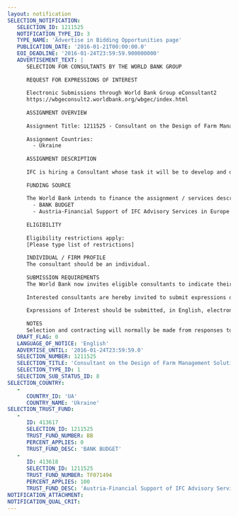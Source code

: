 ```yaml
---
layout: notification
SELECTION_NOTIFICATION: 
   SELECTION_ID: 1211525
   NOTIFICATION_TYPE_ID: 3
   TYPE_NAME: 'Advertise in Bidding Opportunities page'
   PUBLICATION_DATE: '2016-01-21T00:00:00.0'
   EOI_DEADLINE: '2016-01-24T23:59:59.900000000'
   ADVERTISEMENT_TEXT: |
      SELECTION FOR CONSULTANTS BY THE WORLD BANK GROUP
      
      REQUEST FOR EXPRESSIONS OF INTEREST
      
      Electronic Submissions through World Bank Group eConsultant2
      https://wbgeconsult2.worldbank.org/wbgec/index.html
      
      ASSIGNMENT OVERVIEW
      
      Assignment Title: 1211525 - Consultant on the Design of Farm Management Solutions
      
      Assignment Countries:
        - Ukraine
      
      ASSIGNMENT DESCRIPTION
      
      IFC is hiring a Consultant whose task it will be to develop and deliver farm management advisory and training solutions for farming enterprises.
      
      FUNDING SOURCE
      
      The World Bank intends to finance the assignment / services described below under the following trust fund(s):
        - BANK BUDGET
        - Austria-Financial Support of IFC Advisory Services in Europe and Central Asia
      
      ELIGIBILITY
      
      Eligibility restrictions apply:
      [Please type list of restrictions]
      
      INDIVIDUAL / FIRM PROFILE
      The consultant should be an individual. 
      
      SUBMISSION REQUIREMENTS
      The World Bank now invites eligible consultants to indicate their interest in providing the services.  Interested consultants must provide information indicating that they are qualified to perform the services (brochures, description of similar assignments, experience in similar conditions, availability of appropriate skills among staff, etc.).  Please note that the total size of all attachments should be less than 5MB.  
      
      Interested consultants are hereby invited to submit expressions of interest.
      
      Expressions of Interest should be submitted, in English, electronically through World Bank Group eConsultant2 (https://wbgeconsult2.worldbank.org/wbgec/index.html)
      
      NOTES
      Selection and contracting will normally be made from responses to this notification.  The consultant will be selected from a shortlist, subject to availability of funding.
   DRAFT_FLAG: 0
   LANGUAGE_OF_NOTICE: 'English'
   ADVERTISE_UNTIL: '2016-01-24T23:59:59.0'
   SELECTION_NUMBER: 1211525
   SELECTION_TITLE: 'Consultant on the Design of Farm Management Solutions'
   SELECTION_TYPE_ID: 1
   SELECTION_SUB_STATUS_ID: 8
SELECTION_COUNTRY: 
   - 
      COUNTRY_ID: 'UA'
      COUNTRY_NAME: 'Ukraine'
SELECTION_TRUST_FUND: 
   - 
      ID: 413617
      SELECTION_ID: 1211525
      TRUST_FUND_NUMBER: BB
      PERCENT_APPLIES: 0
      TRUST_FUND_DESC: 'BANK BUDGET'
   - 
      ID: 413618
      SELECTION_ID: 1211525
      TRUST_FUND_NUMBER: TF071494
      PERCENT_APPLIES: 100
      TRUST_FUND_DESC: 'Austria-Financial Support of IFC Advisory Services in Europe and Central Asia'
NOTIFICATION_ATTACHMENT: 
NOTIFICATION_QUAL_CRIT: 
---
```

